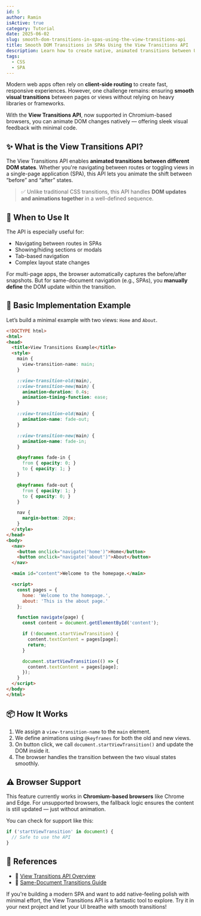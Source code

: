 ```yaml
---
id: 5
author: Ramin
isActive: true
category: Tutorial
date: 2025-06-02
slug: smooth-dom-transitions-in-spas-using-the-view-transitions-api
title: Smooth DOM Transitions in SPAs Using the View Transitions API
description: Learn how to create native, animated transitions between UI states in your single-page applications using the View Transitions API. This post walks through the basics, provides a practical example, and links to official documentation to help you get started quickly.
tags:
  - CSS
  - SPA
---
```


Modern web apps often rely on **client-side routing** to create fast, responsive experiences. However, one challenge remains: ensuring **smooth visual transitions** between pages or views without relying on heavy libraries or frameworks.

With the **View Transitions API**, now supported in Chromium-based browsers, you can animate DOM changes natively — offering sleek visual feedback with minimal code.

## ✨ What is the View Transitions API?

The View Transitions API enables **animated transitions between different DOM states**. Whether you're navigating between routes or toggling views in a single-page application (SPA), this API lets you animate the shift between “before” and “after” states.

> ✅ Unlike traditional CSS transitions, this API handles **DOM updates and animations together** in a well-defined sequence.

## 🧠 When to Use It

The API is especially useful for:
- Navigating between routes in SPAs
- Showing/hiding sections or modals
- Tab-based navigation
- Complex layout state changes

For multi-page apps, the browser automatically captures the before/after snapshots. But for same-document navigation (e.g., SPAs), you **manually define** the DOM update within the transition.

## 🔧 Basic Implementation Example

Let’s build a minimal example with two views: `Home` and `About`.

```html
<!DOCTYPE html>
<html>
<head>
  <title>View Transitions Example</title>
  <style>
    main {
      view-transition-name: main;
    }

    ::view-transition-old(main),
    ::view-transition-new(main) {
      animation-duration: 0.4s;
      animation-timing-function: ease;
    }

    ::view-transition-old(main) {
      animation-name: fade-out;
    }

    ::view-transition-new(main) {
      animation-name: fade-in;
    }

    @keyframes fade-in {
      from { opacity: 0; }
      to { opacity: 1; }
    }

    @keyframes fade-out {
      from { opacity: 1; }
      to { opacity: 0; }
    }

    nav {
      margin-bottom: 20px;
    }
  </style>
</head>
<body>
  <nav>
    <button onclick="navigate('home')">Home</button>
    <button onclick="navigate('about')">About</button>
  </nav>

  <main id="content">Welcome to the homepage.</main>

  <script>
    const pages = {
      home: 'Welcome to the homepage.',
      about: 'This is the about page.'
    };

    function navigate(page) {
      const content = document.getElementById('content');

      if (!document.startViewTransition) {
        content.textContent = pages[page];
        return;
      }

      document.startViewTransition(() => {
        content.textContent = pages[page];
      });
    }
  </script>
</body>
</html>
```

## 📦 How It Works

1. We assign a `view-transition-name` to the `main` element.
2. We define animations using `@keyframes` for both the old and new views.
3. On button click, we call `document.startViewTransition()` and update the DOM inside it.
4. The browser handles the transition between the two visual states smoothly.

## ⚠️ Browser Support

This feature currently works in **Chromium-based browsers** like Chrome and Edge. For unsupported browsers, the fallback logic ensures the content is still updated — just without animation.

You can check for support like this:

```js
if ('startViewTransition' in document) {
  // Safe to use the API
}
```

## 🔗 References

- 📘 [View Transitions API Overview](https://developer.chrome.com/docs/web-platform/view-transitions)
- 📘 [Same-Document Transitions Guide](https://developer.chrome.com/docs/web-platform/view-transitions/same-document)

If you're building a modern SPA and want to add native-feeling polish with minimal effort, the View Transitions API is a fantastic tool to explore. Try it in your next project and let your UI breathe with smooth transitions!
